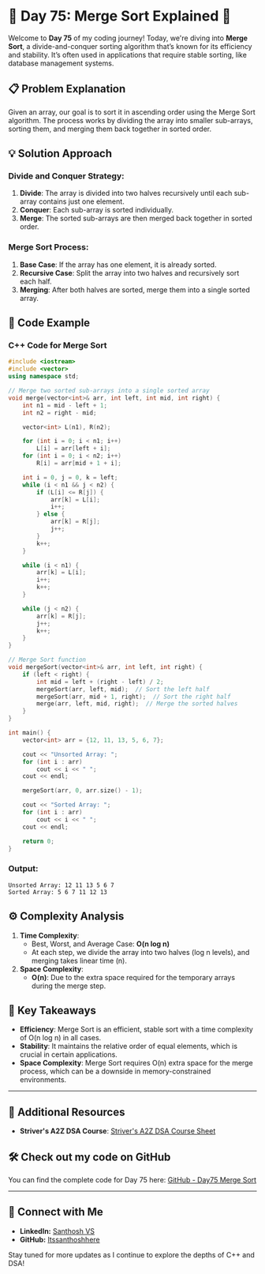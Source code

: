# 🚀 Day 75: Merge Sort Explained 🚀

Welcome to **Day 75** of my coding journey! Today, we're diving into **Merge Sort**, a divide-and-conquer sorting algorithm that’s known for its efficiency and stability. It’s often used in applications that require stable sorting, like database management systems.

## 📋 Problem Explanation

Given an array, our goal is to sort it in ascending order using the Merge Sort algorithm. The process works by dividing the array into smaller sub-arrays, sorting them, and merging them back together in sorted order.

## 💡 Solution Approach

### Divide and Conquer Strategy:
1. **Divide**: The array is divided into two halves recursively until each sub-array contains just one element.
2. **Conquer**: Each sub-array is sorted individually.
3. **Merge**: The sorted sub-arrays are then merged back together in sorted order.

### Merge Sort Process:
1. **Base Case**: If the array has one element, it is already sorted.
2. **Recursive Case**: Split the array into two halves and recursively sort each half.
3. **Merging**: After both halves are sorted, merge them into a single sorted array.

## 📌 Code Example

### C++ Code for Merge Sort

```cpp
#include <iostream>
#include <vector>
using namespace std;

// Merge two sorted sub-arrays into a single sorted array
void merge(vector<int>& arr, int left, int mid, int right) {
    int n1 = mid - left + 1;
    int n2 = right - mid;

    vector<int> L(n1), R(n2);

    for (int i = 0; i < n1; i++)
        L[i] = arr[left + i];
    for (int i = 0; i < n2; i++)
        R[i] = arr[mid + 1 + i];

    int i = 0, j = 0, k = left;
    while (i < n1 && j < n2) {
        if (L[i] <= R[j]) {
            arr[k] = L[i];
            i++;
        } else {
            arr[k] = R[j];
            j++;
        }
        k++;
    }

    while (i < n1) {
        arr[k] = L[i];
        i++;
        k++;
    }

    while (j < n2) {
        arr[k] = R[j];
        j++;
        k++;
    }
}

// Merge Sort function
void mergeSort(vector<int>& arr, int left, int right) {
    if (left < right) {
        int mid = left + (right - left) / 2;
        mergeSort(arr, left, mid);  // Sort the left half
        mergeSort(arr, mid + 1, right);  // Sort the right half
        merge(arr, left, mid, right);  // Merge the sorted halves
    }
}

int main() {
    vector<int> arr = {12, 11, 13, 5, 6, 7};

    cout << "Unsorted Array: ";
    for (int i : arr)
        cout << i << " ";
    cout << endl;

    mergeSort(arr, 0, arr.size() - 1);

    cout << "Sorted Array: ";
    for (int i : arr)
        cout << i << " ";
    cout << endl;

    return 0;
}
```

### Output:

```
Unsorted Array: 12 11 13 5 6 7
Sorted Array: 5 6 7 11 12 13
```

## ⚙️ Complexity Analysis

1. **Time Complexity**:
   - Best, Worst, and Average Case: **O(n log n)**
   - At each step, we divide the array into two halves (log n levels), and merging takes linear time (n).
2. **Space Complexity**:
   - **O(n)**: Due to the extra space required for the temporary arrays during the merge step.

## 🧩 Key Takeaways

- **Efficiency**: Merge Sort is an efficient, stable sort with a time complexity of O(n log n) in all cases.
- **Stability**: It maintains the relative order of equal elements, which is crucial in certain applications.
- **Space Complexity**: Merge Sort requires O(n) extra space for the merge process, which can be a downside in memory-constrained environments.

---

## 🔗 Additional Resources
- **Striver's A2Z DSA Course**: [Striver's A2Z DSA Course Sheet](https://takeuforward.org/strivers-a2z-dsa-course/strivers-a2z-dsa-course-sheet-2)

## 🛠️ Check out my code on GitHub
You can find the complete code for Day 75 here: [GitHub - Day75 Merge Sort](https://github.com/Itssanthoshhere/Data-Structures-and-Algorithms/blob/main/C%2B%2B%20with%20DSA-learning-journey/Day75%20-%20Sorting%20Techniques%20-%20Sorting-II%20-%20Merge%20Sort/Merge_Sort.cpp)

---

## 🔗 Connect with Me
- **LinkedIn:** [Santhosh VS](https://www.linkedin.com/in/thesanthoshvs/)
- **GitHub:** [Itssanthoshhere](https://github.com/Itssanthoshhere)

Stay tuned for more updates as I continue to explore the depths of C++ and DSA!

